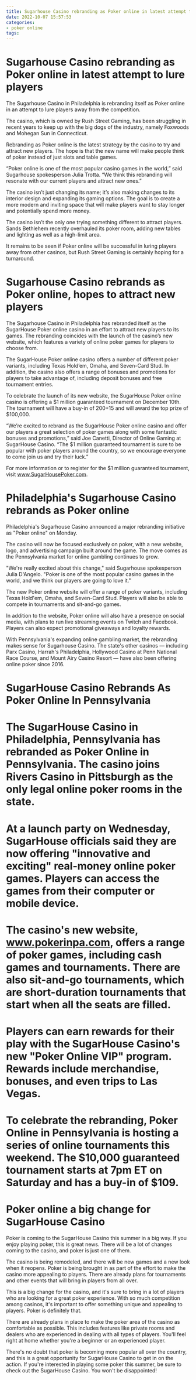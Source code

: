 ```yaml
---
title: Sugarhouse Casino rebranding as Poker online in latest attempt to lure players
date: 2022-10-07 15:57:53
categories:
- poker online
tags:
---
```



#  Sugarhouse Casino rebranding as Poker online in latest attempt to lure players

The Sugarhouse Casino in Philadelphia is rebranding itself as Poker online in an attempt to lure players away from the competition.

The casino, which is owned by Rush Street Gaming, has been struggling in recent years to keep up with the big dogs of the industry, namely Foxwoods and Mohegan Sun in Connecticut.

Rebranding as Poker online is the latest strategy by the casino to try and attract new players. The hope is that the new name will make people think of poker instead of just slots and table games.

“Poker online is one of the most popular casino games in the world,” said Sugarhouse spokesperson Julia Trotta. “We think this rebranding will resonate with our current players and attract new ones.”

The casino isn’t just changing its name; it’s also making changes to its interior design and expanding its gaming options. The goal is to create a more modern and inviting space that will make players want to stay longer and potentially spend more money.

The casino isn’t the only one trying something different to attract players. Sands Bethlehem recently overhauled its poker room, adding new tables and lighting as well as a high-limit area.

It remains to be seen if Poker online will be successful in luring players away from other casinos, but Rush Street Gaming is certainly hoping for a turnaround.

#  Sugarhouse Casino rebrands as Poker online, hopes to attract new players

The Sugarhouse Casino in Philadelphia has rebranded itself as the SugarHouse Poker online casino in an effort to attract new players to its games. The rebranding coincides with the launch of the casino’s new website, which features a variety of online poker games for players to choose from.

The SugarHouse Poker online casino offers a number of different poker variants, including Texas Hold’em, Omaha, and Seven-Card Stud. In addition, the casino also offers a range of bonuses and promotions for players to take advantage of, including deposit bonuses and free tournament entries.

To celebrate the launch of its new website, the SugarHouse Poker online casino is offering a $1 million guaranteed tournament on December 10th. The tournament will have a buy-in of $200+$15 and will award the top prize of $100,000.

“We’re excited to rebrand as the SugarHouse Poker online casino and offer our players a great selection of poker games along with some fantastic bonuses and promotions,” said Joe Canetti, Director of Online Gaming at SugarHouse Casino. “The $1 million guaranteed tournament is sure to be popular with poker players around the country, so we encourage everyone to come join us and try their luck.”

For more information or to register for the $1 million guaranteed tournament, visit www.SugarHousePoker.com.

#  Philadelphia's Sugarhouse Casino rebrands as Poker online

Philadelphia's Sugarhouse Casino announced a major rebranding initiative as "Poker online" on Monday.

The casino will now be focused exclusively on poker, with a new website, logo, and advertising campaign built around the game. The move comes as the Pennsylvania market for online gambling continues to grow.

"We're really excited about this change," said Sugarhouse spokesperson Julia D'Angelo. "Poker is one of the most popular casino games in the world, and we think our players are going to love it."

The new Poker online website will offer a range of poker variants, including Texas Hold'em, Omaha, and Seven-Card Stud. Players will also be able to compete in tournaments and sit-and-go games.

In addition to the website, Poker online will also have a presence on social media, with plans to run live streaming events on Twitch and Facebook. Players can also expect promotional giveaways and loyalty rewards.

With Pennsylvania's expanding online gambling market, the rebranding makes sense for Sugarhouse Casino. The state's other casinos — including Parx Casino, Harrah's Philadelphia, Hollywood Casino at Penn National Race Course, and Mount Airy Casino Resort — have also been offering online poker since 2016.

#  SugarHouse Casino Rebrands As Poker Online In Pennsylvania

# The SugarHouse Casino in Philadelphia, Pennsylvania has rebranded as Poker Online in Pennsylvania. The casino joins Rivers Casino in Pittsburgh as the only legal online poker rooms in the state.

# At a launch party on Wednesday, SugarHouse officials said they are now offering "innovative and exciting" real-money online poker games. Players can access the games from their computer or mobile device.

# The casino's new website, www.pokerinpa.com, offers a range of poker games, including cash games and tournaments. There are also sit-and-go tournaments, which are short-duration tournaments that start when all the seats are filled.

# Players can earn rewards for their play with the SugarHouse Casino's new "Poker Online VIP" program. Rewards include merchandise, bonuses, and even trips to Las Vegas.

# To celebrate the rebranding, Poker Online in Pennsylvania is hosting a series of online tournaments this weekend. The $10,000 guaranteed tournament starts at 7pm ET on Saturday and has a buy-in of $109.

#  Poker online a big change for SugarHouse Casino

Poker is coming to the SugarHouse Casino this summer in a big way. If you enjoy playing poker, this is great news. There will be a lot of changes coming to the casino, and poker is just one of them.

The casino is being remodeled, and there will be new games and a new look when it reopens. Poker is being brought in as part of the effort to make the casino more appealing to players. There are already plans for tournaments and other events that will bring in players from all over.

This is a big change for the casino, and it's sure to bring in a lot of players who are looking for a great poker experience. With so much competition among casinos, it's important to offer something unique and appealing to players. Poker is definitely that.

There are already plans in place to make the poker area of the casino as comfortable as possible. This includes features like private rooms and dealers who are experienced in dealing with all types of players. You'll feel right at home whether you're a beginner or an experienced player.

There's no doubt that poker is becoming more popular all over the country, and this is a great opportunity for SugarHouse Casino to get in on the action. If you're interested in playing some poker this summer, be sure to check out the SugarHouse Casino. You won't be disappointed!